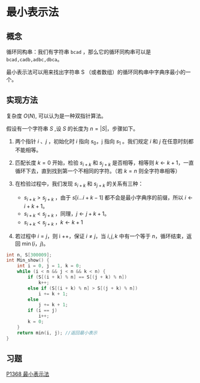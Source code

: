 # 最小表示法

## 概念

循环同构串：我们有字符串 `bcad` ，那么它的循环同构串可以是 `bcad,cadb,adbc,dbca`。

最小表示法可以用来找出字符串 S （或者数组）的循环同构串中字典序最小的一个。

## 实现方法

复杂度 $O(N)$, 可以认为是一种双指针算法。

假设有一个字符串 $S$ ,设 $S$ 的长度为 $n=|S|$，步骤如下。

1. 两个指针 $i$ 、$j$ ，初始化时 $i$ 指向 $s_{0}$，j 指向 $s_{1}$ 。我们规定 $i$ 和 $j$ 在任意时刻都不能相等。

2. 匹配长度 $k = 0$ 开始，检验 $s_{i + k}$ 和 $s_{j + k}$ 是否相等，相等则 $k \gets k+1$，一直循环下去，直到找到第一个不相同的字符。（若 $k = n$ 则全字符串相等）

3. 在检验过程中，我们发现 $s_{i + k}$ 和 $s_{j + k}$ 的关系有三种：
   *  $s_{i + k} > s_{j + k}$  ，由于 $s[i \ldots i+k-1]$ 都不会是最小字典序的前缀，所以 $i \gets i+k+1$。
   *  $s_{i + k} < s_{j + k}$  ，同理，$j \gets j+k+1$。
   * $s_{i + k} < s_{j + k}$ ，$k \gets k+1$

4. 若过程中 $i = j$，则 i ++，保证 $i \ne j$，当 $i,j,k$ 中有一个等于 $n$，循环结束，返回 $\min(i，j)$。

```cpp
int n, S[300009];
int Min_show() {
    int i = 0, j = 1, k = 0;
    while (i < n && j < n && k < n) {
        if (S[(i + k) % n] == S[(j + k) % n])
            k++;
        else if (S[(i + k) % n] > S[(j + k) % n])
            i += k + 1;
        else
            j += k + 1;
        if (i == j)
            i++;
        k = 0;
    }
    return min(i, j); //返回最小表示
}
```

## 习题

[P1368 最小表示法](https://www.luogu.com.cn/problem/P1368)
